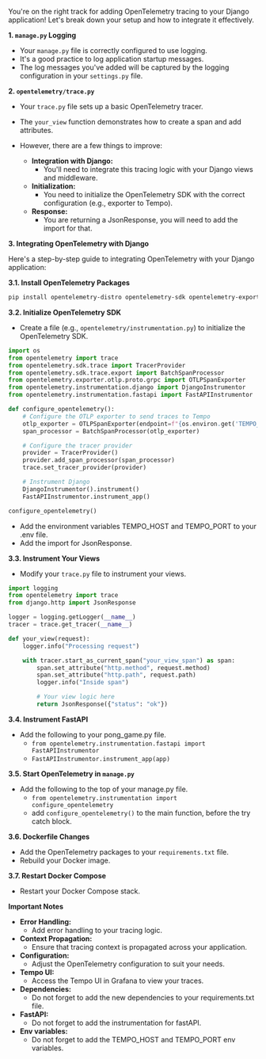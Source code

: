 You're on the right track for adding OpenTelemetry tracing to your Django application! Let's break down your setup and how to integrate it effectively.

**1. `manage.py` Logging**

* Your `manage.py` file is correctly configured to use logging.
* It's a good practice to log application startup messages.
* The log messages you've added will be captured by the logging configuration in your `settings.py` file.

**2. `opentelemetry/trace.py`**

* Your `trace.py` file sets up a basic OpenTelemetry tracer.
* The `your_view` function demonstrates how to create a span and add attributes.
* However, there are a few things to improve:

    * **Integration with Django:**
        * You'll need to integrate this tracing logic with your Django views and middleware.
    * **Initialization:**
        * You need to initialize the OpenTelemetry SDK with the correct configuration (e.g., exporter to Tempo).
    * **Response:**
        * You are returning a JsonResponse, you will need to add the import for that.

**3. Integrating OpenTelemetry with Django**

Here's a step-by-step guide to integrating OpenTelemetry with your Django application:

**3.1. Install OpenTelemetry Packages**

```bash
pip install opentelemetry-distro opentelemetry-sdk opentelemetry-exporter-otlp-proto-grpc opentelemetry-instrumentation-django opentelemetry-instrumentation-fastapi
```

**3.2. Initialize OpenTelemetry SDK**

* Create a file (e.g., `opentelemetry/instrumentation.py`) to initialize the OpenTelemetry SDK.

```python
import os
from opentelemetry import trace
from opentelemetry.sdk.trace import TracerProvider
from opentelemetry.sdk.trace.export import BatchSpanProcessor
from opentelemetry.exporter.otlp.proto.grpc import OTLPSpanExporter
from opentelemetry.instrumentation.django import DjangoInstrumentor
from opentelemetry.instrumentation.fastapi import FastAPIInstrumentor

def configure_opentelemetry():
    # Configure the OTLP exporter to send traces to Tempo
    otlp_exporter = OTLPSpanExporter(endpoint=f"{os.environ.get('TEMPO_HOST', 'tempo')}:{os.environ.get('TEMPO_PORT', 4317)}", insecure=True)
    span_processor = BatchSpanProcessor(otlp_exporter)

    # Configure the tracer provider
    provider = TracerProvider()
    provider.add_span_processor(span_processor)
    trace.set_tracer_provider(provider)

    # Instrument Django
    DjangoInstrumentor().instrument()
    FastAPIInstrumentor.instrument_app()

configure_opentelemetry()
```

* Add the environment variables TEMPO_HOST and TEMPO_PORT to your .env file.
* Add the import for JsonResponse.

**3.3. Instrument Your Views**

* Modify your `trace.py` file to instrument your views.

```python
import logging
from opentelemetry import trace
from django.http import JsonResponse

logger = logging.getLogger(__name__)
tracer = trace.get_tracer(__name__)

def your_view(request):
    logger.info("Processing request")

    with tracer.start_as_current_span("your_view_span") as span:
        span.set_attribute("http.method", request.method)
        span.set_attribute("http.path", request.path)
        logger.info("Inside span")

        # Your view logic here
        return JsonResponse({"status": "ok"})
```

**3.4. Instrument FastAPI**

* Add the following to your pong\_game.py file.
    * `from opentelemetry.instrumentation.fastapi import FastAPIInstrumentor`
    * `FastAPIInstrumentor.instrument_app(app)`

**3.5. Start OpenTelemetry in `manage.py`**

* Add the following to the top of your manage.py file.
    * `from opentelemetry.instrumentation import configure_opentelemetry`
    * add `configure_opentelemetry()` to the main function, before the try catch block.

**3.6. Dockerfile Changes**

* Add the OpenTelemetry packages to your `requirements.txt` file.
* Rebuild your Docker image.

**3.7. Restart Docker Compose**

* Restart your Docker Compose stack.

**Important Notes**

* **Error Handling:**
    * Add error handling to your tracing logic.
* **Context Propagation:**
    * Ensure that tracing context is propagated across your application.
* **Configuration:**
    * Adjust the OpenTelemetry configuration to suit your needs.
* **Tempo UI:**
    * Access the Tempo UI in Grafana to view your traces.
* **Dependencies:**
    * Do not forget to add the new dependencies to your requirements.txt file.
* **FastAPI:**
    * Do not forget to add the instrumentation for fastAPI.
* **Env variables:**
    * Do not forget to add the TEMPO_HOST and TEMPO_PORT env variables.

